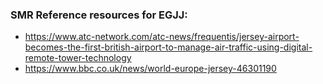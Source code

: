 ### SMR Reference resources for EGJJ:
- https://www.atc-network.com/atc-news/frequentis/jersey-airport-becomes-the-first-british-airport-to-manage-air-traffic-using-digital-remote-tower-technology
- https://www.bbc.co.uk/news/world-europe-jersey-46301190
